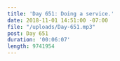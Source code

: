```yaml
---
title: 'Day 651: Doing a service.'
date: 2018-11-01 14:51:00 -07:00
file: "/uploads/Day-651.mp3"
post: Day 651
duration: '00:06:07'
length: 9741954
---
```


